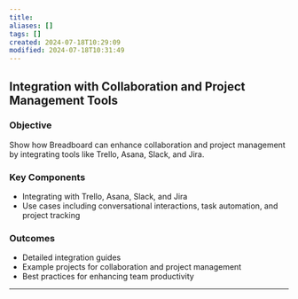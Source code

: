 ```yaml
---
title: 
aliases: []
tags: []
created: 2024-07-18T10:29:09
modified: 2024-07-18T10:31:49
---
```


## Integration with Collaboration and Project Management Tools

### Objective

Show how Breadboard can enhance collaboration and project management by integrating tools like Trello, Asana, Slack, and Jira.

### Key Components

- Integrating with Trello, Asana, Slack, and Jira
- Use cases including conversational interactions, task automation, and project tracking

### Outcomes

- Detailed integration guides
- Example projects for collaboration and project management
- Best practices for enhancing team productivity

---
